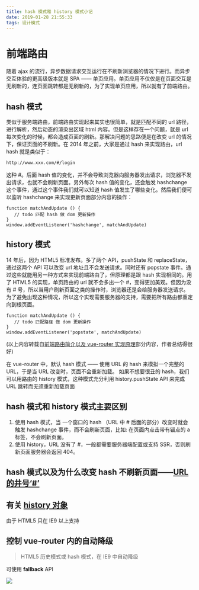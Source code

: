 ```yaml
---
title: hash 模式和 history 模式小记
date: 2019-01-28 21:55:33
tags: 设计模式
---
```


# 前端路由

随着 ajax 的流行，异步数据请求交互运行在不刷新浏览器的情况下进行。而异步交互体验的更高级版本就是 SPA —— 单页应用。单页应用不仅仅是在页面交互是无刷新的，连页面跳转都是无刷新的，为了实现单页应用，所以就有了前端路由。

## hash 模式

类似于服务端路由，前端路由实现起来其实也很简单，就是匹配不同的 url 路径，进行解析，然后动态的渲染出区域 html 内容。但是这样存在一个问题，就是 url 每次变化的时候，都会造成页面的刷新。那解决问题的思路便是在改变 url 的情况下，保证页面的不刷新。在 2014 年之前，大家是通过 hash 来实现路由，url hash 就是类似于：

```html
http://www.xxx.com/#/login
```

这种 #。后面 hash 值的变化，并不会导致浏览器向服务器发出请求，浏览器不发出请求，也就不会刷新页面。另外每次 hash 值的变化，还会触发 hashchange 这个事件，通过这个事件我们就可以知道 hash 值发生了哪些变化。然后我们便可以监听 hashchange 来实现更新页面部分内容的操作：

```
function matchAndUpdate () {
   // todo 匹配 hash 做 dom 更新操作
}
window.addEventListener('hashchange', matchAndUpdate)
```

## history 模式

14 年后，因为 HTML5 标准发布。多了两个 API，pushState 和 replaceState，通过这两个 API 可以改变 url 地址且不会发送请求。同时还有 popstate 事件。通过这些就能用另一种方式来实现前端路由了，但原理都是跟 hash 实现相同的。用了 HTML5 的实现，单页路由的 url 就不会多出一个 #，变得更加美观。但因为没有 # 号，所以当用户刷新页面之类的操作时，浏览器还是会给服务器发送请求。为了避免出现这种情况，所以这个实现需要服务器的支持，需要把所有路由都重定向到根页面。

```
function matchAndUpdate () {
   // todo 匹配路径 做 dom 更新操作
}
window.addEventListener('popstate', matchAndUpdate)
```

(以上内容转载自[前端路由简介以及 vue-router 实现原理](https://zhuanlan.zhihu.com/p/37730038)部分内容，作者总结得很好)

在 vue-router 中，默认 hash 模式 —— 使用 URL 的 hash 来模拟一个完整的 URL，于是当 URL 改变时，页面不会重新加载。
如果不想要很丑的 hash，我们可以用路由的 history 模式，这种模式充分利用 history.pushState API 来完成 URL 跳转而无须重新加载页面

## hash 模式和 history 模式主要区别

1.  使用 hash 模式，当 一个窗口的 hash （URL 中 # 后面的部分）改变时就会触发 hashchange 事件，而不会刷新页面，比如: 在页面内点击带有锚点的 a 标签，不会刷新页面。
2.  使用 history，URL 没有了 #，一般都需要服务器端配置或支持 SSR，否则刷新页面服务器会返回 404。

## hash 模式以及为什么改变 hash 不刷新页面——[URL 的井号‘#’](http://www.ruanyifeng.com/blog/2011/03/url_hash.html)

## 有关 [history 对象](https://javascript.ruanyifeng.com/bom/history.html#toc1)

由于 HTML5 只在 IE9 以上支持

## 控制 vue-router 内的自动降级

> HTML5 历史模式或 hash 模式，在 IE9 中自动降级

可使用 **fallback** API

![](https://upload-images.jianshu.io/upload_images/7094266-b7d0691f21ffc7cd.png?imageMogr2/auto-orient/strip%7CimageView2/2/w/1240)
